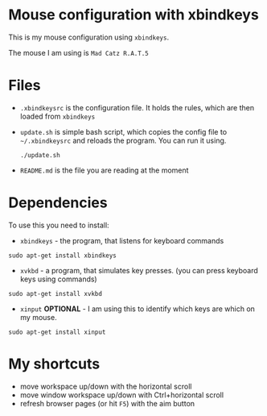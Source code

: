 # Mouse configuration with xbindkeys

This is my mouse configuration using `xbindkeys`.

The mouse I am using is `Mad Catz R.A.T.5`

# Files

* `.xbindkeysrc` is the configuration file. It holds the rules, which are then loaded from `xbindkeys`

* `update.sh` is simple bash script, which copies the config file to `~/.xbindkeysrc` and reloads the program.
  You can run it using.
  ```
  ./update.sh
  ```

* `README.md` is the file you are reading at the moment

# Dependencies

To use this you need to install:

* `xbindkeys` - the program, that listens for keyboard commands
```
sudo apt-get install xbindkeys
```

* `xvkbd` - a program, that simulates key presses. (you can press keyboard keys using commands)
```
sudo apt-get install xvkbd
```

* `xinput` **OPTIONAL** - I am using this to identify which keys are which on my mouse.
```
sudo apt-get install xinput
```

# My shortcuts

* move workspace up/down with the horizontal scroll
* move window workspace up/down with Ctrl+horizontal scroll
* refresh browser pages (or hit `F5`) with the aim button
